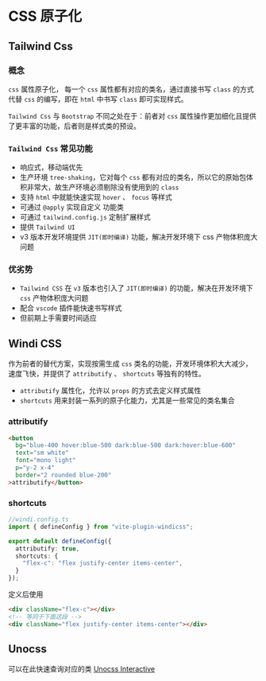# CSS 原子化


## Tailwind Css

### 概念

`css` 属性原子化， 每一个 `css` 属性都有对应的类名，通过直接书写 `class` 的方式代替 `css` 的编写，即在 `html` 中书写 `class` 即可实现样式。

`Tailwind Css` 与 `Bootstrap` 不同之处在于：前者对 `css` 属性操作更加细化且提供了更丰富的功能，后者则是样式类的预设。

### `Tailwind Css` 常见功能

- 响应式，移动端优先
- 生产环境 `tree-shaking`，它对每个 `css` 都有对应的类名，所以它的原始包体积非常大，故生产环境必须剔除没有使用到的 `class`
- 支持 `html` 中就能快速实现 `hover` 、 `focus` 等样式
- 可通过 `@apply` 实现自定义 功能类
- 可通过 `tailwind.config.js` 定制扩展样式
- 提供 `Tailwind UI`
- v3 版本开发环境提供 `JIT(即时编译)` 功能，解决开发环境下 css 产物体积庞大问题


### 优劣势

- `Tailwind CSS` 在 `v3` 版本也引入了 `JIT(即时编译)` 的功能，解决在开发环境下 `css` 产物体积庞大问题
- 配合 `vscode` 插件能快速书写样式
- 但前期上手需要时间适应



## Windi CSS

作为前者的替代方案，实现按需生成 `css` 类名的功能，开发环境体积大大减少，速度飞快，并提供了 `attributify` 、 `shortcuts` 等独有的特性。

- `attributify` 属性化，允许以 `props` 的方式去定义样式属性
- `shortcuts` 用来封装一系列的原子化能力，尤其是一些常见的类名集合


### attributify

```html
<button
  bg="blue-400 hover:blue-500 dark:blue-500 dark:hover:blue-600"
  text="sm white"
  font="mono light"
  p="y-2 x-4"
  border="2 rounded blue-200"
>attributify</button>
```

### shortcuts

```ts
//windi.config.ts
import { defineConfig } from "vite-plugin-windicss";

export default defineConfig({
  attributify: true,
  shortcuts: {
    "flex-c": "flex justify-center items-center",
  }
});
```

定义后使用

```html
<div className="flex-c"></div>
<!-- 等同于下面这段 -->
<div className="flex justify-center items-center"></div>
```


## Unocss

可以在此快速查询对应的类 [Unocss Interactive](https://unocss.dev/interactive/)
